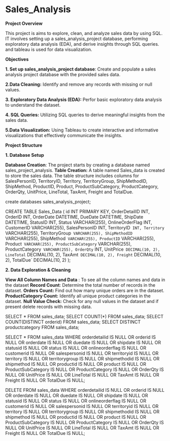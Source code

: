 # Sales_Analysis

**Project Overview**

This project is aims to explore, clean, and analyze sales data by using SQL. IT involves setting up a sales_analysis_project database, performing exploratory data analysis (EDA), and derive insights through SQL queries. and tableau is used for data visualization.

**Objectives**

**1. Set up sales_analysis_project database**: Create and populate a sales analysis project database with the provided sales data.

**2.Data Cleaning:** Identify and remove any records with missing or null values.

**3. Exploratory Data Analysis (EDA):** Perfor basic exploratory data analysis to understand the dataset.

**4. SQL Queries:** Utilizing SQL queries to derive meaningful insights from the sales data.

**5.Data Visualization:** Using Tableau to create interactive and informative visualizations that effectively communicate the insights.

**Project Structure**

**1. Database Setup**

**Database Creation**: The project starts by creating a database named sales_project_analysis.
**Table Creation:** A table named Sales_data is created to store the sales data. The table structure includes columns for SalesPersonID,	TerritoryID,	Territory,	TerritoryGroup,	ShipMethodID,	ShipMethod,	ProductID,	Product,	ProductSubCategory,	ProductCategory,	OrderQty,	UnitPrice,	LineTotal,	TaxAmt,	Freight and	TotalDue.

create databases sales_analysis_project;

CREATE TABLE Sales_Data (
	id INT PRIMARY KEY,
    	OrderDetailID INT,
    	OrderID INT,
    	OrderDate DATETIME,
    	DueDate DATETIME,
    	ShipDate DATETIME,
    	StatusID INT,
    	Status VARCHAR(255),
    	OnlineOrderFlag INT,
    	CustomerID VARCHAR(255),
    	SalesPersonID INT,
    	TerritoryID` INT,
    	Territory` VARCHAR(255),
    	TerritoryGroup` VARCHAR(255),
    	ShipMethodID` VARCHAR(255),
    	ShipMethod` VARCHAR(255),
    	ProductID` VARCHAR(255),
    	Product` VARCHAR(255),
    	ProductSubCategory` VARCHAR(255),
    	ProductCategory` VARCHAR(255),
    	OrderQty` INT,
    	UnitPrice` DECIMAL(10, 2),
    	LineTotal` DECIMAL(10, 2),
    	TaxAmt` DECIMAL(10, 2),
    	Freight` DECIMAL(10, 2),
    	TotalDue` DECIMAL(10, 2)
);

**2. Data Exploration & Cleaning**

**View All Column Names and Data** : To see all the column names and data in the dataset
**Record Count**: Determine the total number of records in the dataset.
**Orders Count:** Find out how many unique orders are in the dataset.
**ProductCategory Count:** Identify all unique product categories in the dataset.
**Null Value Check:** Check for any null values in the dataset and if present delete records with missing data.

SELECT * FROM sales_data;
SELECT COUNT(*) FROM sales_data;
SELECT COUNT(DISTINCT orderid) FROM sales_data;
SELECT DISTINCT productcategory FROM sales_data;

SELECT * FROM sales_data
WHERE 
    orderdetailid IS NULL OR orderid IS NULL OR orderdate IS NULL OR 
    duedate IS NULL OR shipdate IS NULL OR statusid IS NULL OR status IS NULL OR
    onlineorderflag IS NULL OR customerid IS NULL OR salespersonid IS NULL OR
	  territoryid IS NULL OR territory IS NULL OR territorygroup IS NULL OR 
    shipmethodid IS NULL OR shipmethod IS NULL OR productid IS NULL OR 
    product IS NULL OR ProductSubCategory IS NULL OR ProductCategory IS NULL OR	
	  OrderQty IS NULL OR UnitPrice IS NULL OR LineTotal IS NULL OR	TaxAmt IS NULL OR	
	  Freight IS NULL OR	TotalDue IS NULL;

DELETE FROM sales_data
WHERE 
    orderdetailid IS NULL OR orderid IS NULL OR orderdate IS NULL OR 
    duedate IS NULL OR shipdate IS NULL OR statusid IS NULL OR status IS NULL OR
    onlineorderflag IS NULL OR customerid IS NULL OR salespersonid IS NULL OR
	  territoryid IS NULL OR territory IS NULL OR territorygroup IS NULL OR 
    shipmethodid IS NULL OR shipmethod IS NULL OR productid IS NULL OR 
    product IS NULL OR ProductSubCategory IS NULL OR ProductCategory IS NULL OR	
	  OrderQty IS NULL OR UnitPrice IS NULL OR LineTotal IS NULL OR	TaxAmt IS NULL OR	
	  Freight IS NULL OR	TotalDue IS NULL;
